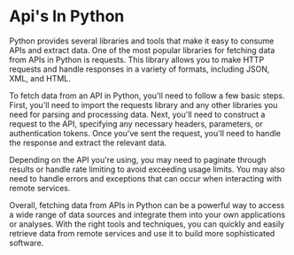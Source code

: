 # Api's In Python
Python provides several libraries and tools that make it easy to consume APIs and extract data. One of the most popular libraries for fetching data from APIs in Python is requests. This library allows you to make HTTP requests and handle responses in a variety of formats, including JSON, XML, and HTML.

To fetch data from an API in Python, you'll need to follow a few basic steps. First, you'll need to import the requests library and any other libraries you need for parsing and processing data. Next, you'll need to construct a request to the API, specifying any necessary headers, parameters, or authentication tokens. Once you've sent the request, you'll need to handle the response and extract the relevant data.

Depending on the API you're using, you may need to paginate through results or handle rate limiting to avoid exceeding usage limits. You may also need to handle errors and exceptions that can occur when interacting with remote services.

Overall, fetching data from APIs in Python can be a powerful way to access a wide range of data sources and integrate them into your own applications or analyses. With the right tools and techniques, you can quickly and easily retrieve data from remote services and use it to build more sophisticated software.

